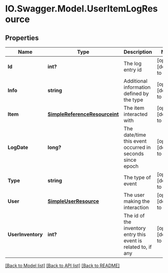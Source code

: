 # IO.Swagger.Model.UserItemLogResource
## Properties

Name | Type | Description | Notes
------------ | ------------- | ------------- | -------------
**Id** | **int?** | The log entry id | [optional] [default to null]
**Info** | **string** | Additional information defined by the type | [optional] [default to null]
**Item** | [**SimpleReferenceResourceint**](SimpleReferenceResourceint.md) | The item interacted with | [optional] [default to null]
**LogDate** | **long?** | The date/time this event occurred in seconds since epoch | [optional] [default to null]
**Type** | **string** | The type of event | [optional] [default to null]
**User** | [**SimpleUserResource**](SimpleUserResource.md) | The user making the interaction | [optional] [default to null]
**UserInventory** | **int?** | The id of the inventory entry this event is related to, if any | [optional] [default to null]

[[Back to Model list]](../README.md#documentation-for-models) [[Back to API list]](../README.md#documentation-for-api-endpoints) [[Back to README]](../README.md)

